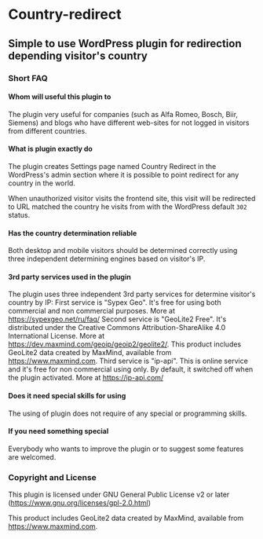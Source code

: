 # Country-redirect

## Simple to use WordPress plugin for redirection depending visitor's country

### Short FAQ

#### Whom will useful this plugin to 
The plugin very useful for companies (such as Alfa Romeo, Bosch, Biir, Siemens) and blogs who have different web-sites for not logged in visitors from different countries. 

#### What is plugin exactly do
The plugin creates Settings page named Country Redirect in the WordPress's admin section where it is possible to point redirect for any country in the world.

When unauthorized visitor visits the frontend site, this visit will be redirected to URL matched the country he visits from with the WordPress default `302` status.

#### Has the country determination reliable
Both desktop and mobile visitors should be determined correctly using three independent determining engines based on visitor's IP.

#### 3rd party services used in the plugin
The plugin uses three independent 3rd party services for determine visitor's country by IP:
First service is "Sypex Geo". It's free for using both commercial and non commercial purposes. More at https://sypexgeo.net/ru/faq/
Second service is "GeoLite2 Free". It's distributed under the Creative Commons Attribution-ShareAlike 4.0 International License. More at https://dev.maxmind.com/geoip/geoip2/geolite2/. This product includes GeoLite2 data created by MaxMind, available from <a href="https://www.maxmind.com">https://www.maxmind.com</a>.
Third service is "ip-api". This is online service and it's free for non commercial using only. By default, it switched off when the plugin activated. More at https://ip-api.com/

#### Does it need special skills for using
The using of plugin does not require of any special or programming skills.

#### If you need something special
Everybody who wants to improve the plugin or to suggest some features are welcomed.

### Copyright and License
This plugin is licensed under GNU General Public License v2 or later (https://www.gnu.org/licenses/gpl-2.0.html)

This product includes GeoLite2 data created by MaxMind, available from
<a href="https://www.maxmind.com">https://www.maxmind.com</a>.